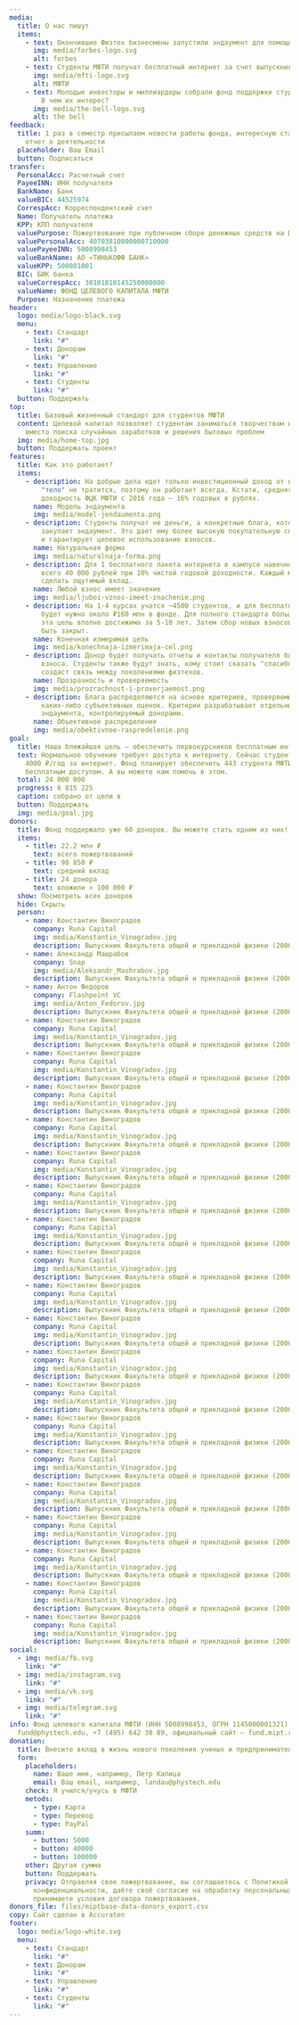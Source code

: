 ```yaml
---
media:
  title: О нас пишут
  items:
    - text: Окончившие Физтех бизнесмены запустили эндаумент для помощи студентам
      img: media/forbes-logo.svg
      alt: forbes
    - text: Студенты МФТИ получат бесплатный интернет за счет выпускников
      img: media/mfti-logo.svg
      alt: МФТИ
    - text: Молодые инвесторы и миллиардеры собрали фонд поддержки студентов Физтеха.
        В чем их интерес?
      img: media/the-bell-logo.svg
      alt: the bell
feedback:
  title: 1 раз в семестр присылаем новости работы фонда, интересную статистику,
    отчет о деятельности
  placeholder: Ваш Email
  button: Подписаться
transfer:
  PersonalAcc: Расчетный счет
  PayeeINN: ИНН получателя
  BankName: Банк
  valueBIC: 44525974
  CorrespAcc: Корреспондентский счет
  Name: Получатель платежа
  KPP: КПП получателя
  valuePurpose: Пожертвование при публичном сборе денежных средств на Целевой капитал №9.
  valuePersonalAcc: 40703810800000710000
  valuePayeeINN: 5008998453
  valueBankName: АО «ТИНЬКОФФ БАНК»
  valueKPP: 500801001
  BIC: БИК банка
  valueCorrespAcc: 30101810145250000000
  valueName: ФОНД ЦЕЛЕВОГО КАПИТАЛА МФТИ
  Purpose: Назначение платежа
header:
  logo: media/logo-black.svg
  menu:
    - text: Стандарт
      link: "#"
    - text: Донорам
      link: "#"
    - text: Управление
      link: "#"
    - text: Студенты
      link: "#"
  button: Поддержать
top:
  title: Базовый жизненный стандарт для студентов МФТИ
  content: Целевой капитал позволяет студентам заниматься творчеством и учебой
    вместо поиска случайных заработков и решения бытовых проблем
  img: media/home-top.jpg
  button: Поддержать проект
features:
  title: Как это работает?
  items:
    - description: На добрые дела идет только инвестиционный доход от взноса, а его
        "тело" не тратится, поэтому он работает всегда. Кстати, средняя
        доходность ФЦК МФТИ с 2016 года — 16% годовых в рублях.
      name: Модель эндаумента
      img: media/model-jendaumenta.png
    - description: Студенты получат не деньги, а конкретные блага, которые оптом
        закупает эндаумент. Это дает ему более высокую покупательную способность
        и гарантирует целевое использование взносов.
      name: Натуральная форма
      img: media/naturalnaja-forma.png
    - description: Для 1 бесплатного пакета интернета в кампусе навечно нужно собрать
        всего 40 000 рублей при 10% чистой годовой доходности. Каждый может
        сделать ощутимый вклад.
      name: Любой взнос имеет значение
      img: media/ljuboi-vznos-imeet-znachenie.png
    - description: На 1-4 курсах учатся ~4500 студентов, и для бесплатного интернета
        будет нужно около ₽160 млн в фонде. Для полного стандарта больше, но и
        эта цель вполне достижима за 5-10 лет. Затем сбор новых взносов может
        быть закрыт.
      name: Конечная измеримая цель
      img: media/konechnaja-izmerimaja-cel.png
    - description: Донор будет получать отчеты и контакты получателя благ от его
        взноса. Студенты также будут знать, кому стоит сказать "спасибо". Это
        создаст связь между поколениями физтехов.
      name: Прозрачность и проверяемость
      img: media/prozrachnost-i-proverjaemost.png
    - description: Блага распределяются на основе критериев, проверяемых без
        каких-либо субъективных оценок. Критерии разрабатывает отдельный совет
        эндаумента, контролируемый донорами.
      name: Объективное распределение
      img: media/obektivnoe-raspredelenie.png
goal:
  title: Наша ближайшая цель — обеспечить первокурсников бесплатным интернетом
  text: Нормальное обучение требует доступа к интернету. Сейчас студенты платят
    4000 ₽/год за интернет. Фонд планирует обеспечить 443 студента МФТИ
    бесплатным доступом. А вы можете нам помочь в этом.
  total: 24 000 000
  progress: 6 815 225
  caption: собрано от цели в
  button: Поддержать
  img: media/goal.jpg
donors:
  title: Фонд поддержало уже 60 доноров. Вы можете стать одним из них!
  items:
    - title: 22.2 млн ₽
      text: всего пожертвований
    - title: 98 850 ₽
      text: средний вклад
    - title: 24 донора
      text: вложили > 100 000 ₽
  show: Посмотреть всех доноров
  hide: Скрыть
  person:
    - name: Константин Виноградов
      company: Runa Capital
      img: media/Konstantin_Vinogradov.jpg
      description: Выпускник Факультета общей и прикладной физики (2000)
    - name: Александр Машрабов
      company: Snap
      img: media/Aleksandr_Mashrabov.jpg
      description: Выпускник Факультета общей и прикладной физики (2000)
    - name: Антон Федоров
      company: Flashpoint VC
      img: media/Anton_Fedorov.jpg
      description: Выпускник Факультета общей и прикладной физики (2000)
    - name: Константин Виноградов
      company: Runa Capital
      img: media/Konstantin_Vinogradov.jpg
      description: Выпускник Факультета общей и прикладной физики (2000)
    - name: Константин Виноградов
      company: Runa Capital
      img: media/Konstantin_Vinogradov.jpg
      description: Выпускник Факультета общей и прикладной физики (2000)
    - name: Константин Виноградов
      company: Runa Capital
      img: media/Konstantin_Vinogradov.jpg
      description: Выпускник Факультета общей и прикладной физики (2000)
    - name: Константин Виноградов
      company: Runa Capital
      img: media/Konstantin_Vinogradov.jpg
      description: Выпускник Факультета общей и прикладной физики (2000)
    - name: Константин Виноградов
      company: Runa Capital
      img: media/Konstantin_Vinogradov.jpg
      description: Выпускник Факультета общей и прикладной физики (2000)
    - name: Константин Виноградов
      company: Runa Capital
      img: media/Konstantin_Vinogradov.jpg
      description: Выпускник Факультета общей и прикладной физики (2000)
    - name: Константин Виноградов
      company: Runa Capital
      img: media/Konstantin_Vinogradov.jpg
      description: Выпускник Факультета общей и прикладной физики (2000)
    - name: Константин Виноградов
      company: Runa Capital
      img: media/Konstantin_Vinogradov.jpg
      description: Выпускник Факультета общей и прикладной физики (2000)
    - name: Константин Виноградов
      company: Runa Capital
      img: media/Konstantin_Vinogradov.jpg
      description: Выпускник Факультета общей и прикладной физики (2000)
    - name: Константин Виноградов
      company: Runa Capital
      img: media/Konstantin_Vinogradov.jpg
      description: Выпускник Факультета общей и прикладной физики (2000)
    - name: Константин Виноградов
      company: Runa Capital
      img: media/Konstantin_Vinogradov.jpg
      description: Выпускник Факультета общей и прикладной физики (2000)
    - name: Константин Виноградов
      company: Runa Capital
      img: media/Konstantin_Vinogradov.jpg
      description: Выпускник Факультета общей и прикладной физики (2000)
    - name: Константин Виноградов
      company: Runa Capital
      img: media/Konstantin_Vinogradov.jpg
      description: Выпускник Факультета общей и прикладной физики (2000)
    - name: Константин Виноградов
      company: Runa Capital
      img: media/Konstantin_Vinogradov.jpg
      description: Выпускник Факультета общей и прикладной физики (2000)
    - name: Константин Виноградов
      company: Runa Capital
      img: media/Konstantin_Vinogradov.jpg
      description: Выпускник Факультета общей и прикладной физики (2000)
    - name: Константин Виноградов
      company: Runa Capital
      img: media/Konstantin_Vinogradov.jpg
      description: Выпускник Факультета общей и прикладной физики (2000)
    - name: Константин Виноградов
      company: Runa Capital
      img: media/Konstantin_Vinogradov.jpg
      description: Выпускник Факультета общей и прикладной физики (2000)
    - name: Константин Виноградов
      company: Runa Capital
      img: media/Konstantin_Vinogradov.jpg
      description: Выпускник Факультета общей и прикладной физики (2000)
    - name: Константин Виноградов
      company: Runa Capital
      img: media/Konstantin_Vinogradov.jpg
      description: Выпускник Факультета общей и прикладной физики (2000)
social:
  - img: media/fb.svg
    link: "#"
  - img: media/instagram.svg
    link: "#"
  - img: media/vk.svg
    link: "#"
  - img: media/telegram.svg
    link: "#"
info: Фонд целевого капитала МФТИ (ИНН 5008998453, ОГРН 1145000001321)
  fund@phystech.edu, +7 (495) 642 38 89, официальный сайт — fund.mipt.ru
donation:
  title: Внесите вклад в жизнь нового поколения ученых и предпринимателей
  form:
    placeholders:
      name: Ваше имя, например, Петр Капица
      email: Ваш email, например, landau@phystech.edu
    check: Я учился/учусь в МФТИ
    metods:
      - type: Карта
      - type: Перевод
      - type: PayPal
    summ:
      - button: 5000
      - button: 40000
      - button: 100000
    other: Другая сумма
    button: Поддержать
    privacy: Отправляя свое пожертвование, вы соглашаетесь с Политикой
      конфиденциальности, даёте своё согласие на обработку персональных данных и
      принимаете условия договора пожертвования.
donors_file: files/miptbase-data-donors_export.csv
copy: Сайт сделан в Accuraten
footer:
  logo: media/logo-white.svg
  menu:
    - text: Стандарт
      link: "#"
    - text: Донорам
      link: "#"
    - text: Управление
      link: "#"
    - text: Студенты
      link: "#"
---
```

